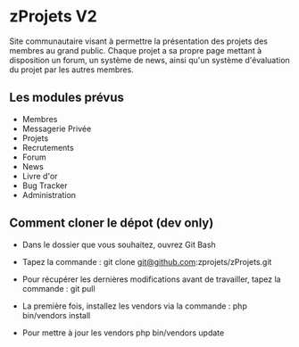 ﻿zProjets V2
===========

Site communautaire visant à permettre la présentation des projets des membres au grand public. Chaque projet a sa propre page mettant à disposition un forum, un système de news, ainsi qu'un système d'évaluation du projet par les autres membres.



Les modules prévus
---------------------

* Membres
* Messagerie Privée
* Projets
* Recrutements
* Forum
* News
* Livre d'or
* Bug Tracker
* Administration



Comment cloner le dépot (dev only)
----------------------------------

* Dans le dossier que vous souhaitez, ouvrez Git Bash
* Tapez la commande :
    git clone git@github.com:zprojets/zProjets.git

* Pour récupérer les dernières modifications avant de travailler, tapez la commande :
    git pull

* La première fois, installez les vendors via la commande :
    php bin/vendors install

* Pour mettre à jour les vendors
    php bin/vendors update